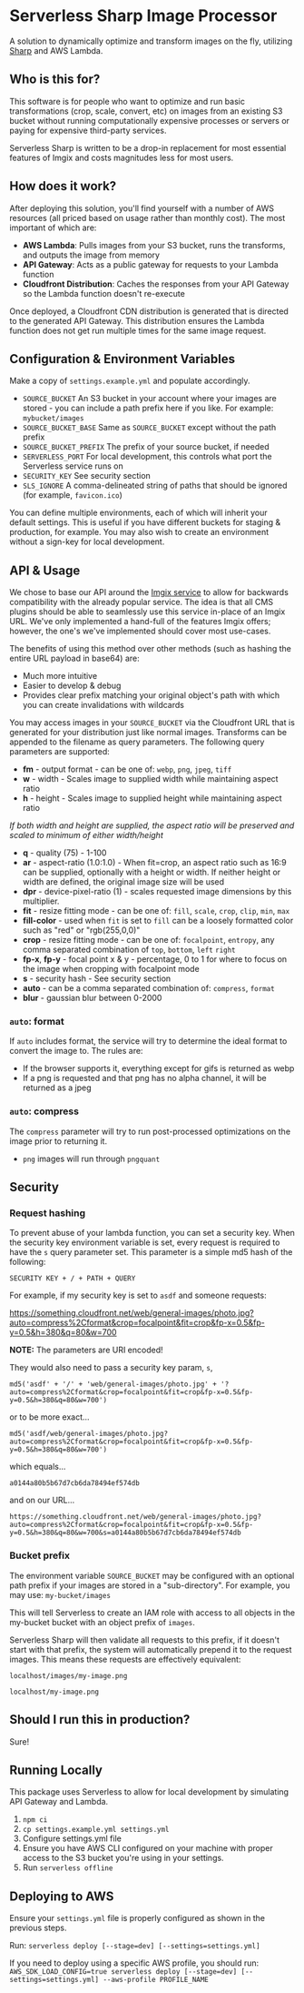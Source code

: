 # Serverless Sharp Image Processor
A solution to dynamically optimize and transform images on the fly, utilizing [Sharp](https://sharp.pixelplumbing.com/en/stable/) and AWS Lambda.

## Who is this for?
This software is for people who want to optimize and run basic transformations (crop, scale, convert, etc) on images from an existing S3
bucket without running computationally expensive processes or servers or paying for expensive third-party services.

Serverless Sharp is written to be a drop-in replacement for most essential features of Imgix and costs magnitudes less for
most users.

## How does it work?
After deploying this solution, you'll find yourself with a number of AWS resources (all priced based on usage rather
than monthly cost). The most important of which are:
- **AWS Lambda**: Pulls images from your S3 bucket, runs the transforms, and outputs the image from memory
- **API Gateway**: Acts as a public gateway for requests to your Lambda function
- **Cloudfront Distribution**: Caches the responses from your API Gateway so the Lambda function doesn't re-execute

Once deployed, a Cloudfront CDN distribution is generated that is directed to the generated API Gateway. This distribution
ensures the Lambda function does not get run multiple times for the same image request.

## Configuration & Environment Variables
Make a copy of `settings.example.yml` and populate accordingly.

- `SOURCE_BUCKET` An S3 bucket in your account where your images are stored - you can include a path prefix here if you like.
For example: `mybucket/images`
- `SOURCE_BUCKET_BASE` Same as `SOURCE_BUCKET` except without the path prefix
- `SOURCE_BUCKET_PREFIX` The prefix of your source bucket, if needed
- `SERVERLESS_PORT` For local development, this controls what port the Serverless service runs on
- `SECURITY_KEY` See security section
- `SLS_IGNORE` A comma-delineated string of paths that should be ignored (for example, `favicon.ico`)

You can define multiple environments, each of which will inherit your default settings. This is useful if you have
different buckets for staging & production, for example. You may also wish to create an environment without a sign-key
for local development.

## API & Usage
We chose to base our API around the [Imgix service](https://docs.imgix.com/apis/url) to allow for backwards compatibility
with the already popular service. The idea is that all CMS plugins should be able to seamlessly use this service in-place of
an Imgix URL. We've only implemented a hand-full of the features Imgix offers; however, the one's we've
implemented should cover most use-cases.

The benefits of using this method over other methods (such as hashing the entire URL payload in base64) are:
- Much more intuitive
- Easier to develop & debug
- Provides clear prefix matching your original object's path with which you can create invalidations with wildcards

You may access images in your `SOURCE_BUCKET` via the Cloudfront URL that is generated for your distribution just like
normal images. Transforms can be appended to the filename as query parameters. The following query parameters are
supported:
- **fm** - output format - can be one of: `webp`, `png`, `jpeg`, `tiff`
- **w** - width - Scales image to supplied width while maintaining aspect ratio
- **h** - height - Scales image to supplied height while maintaining aspect ratio

*If both width and height are supplied, the aspect ratio will be preserved and scaled to minimum of either width/height*

- **q** - quality (75) - 1-100
- **ar** - aspect-ratio (1.0:1.0) - When fit=crop, an aspect ratio such as 16:9 can be supplied, optionally with a height or width. If neither height or width are defined, the original image size will be used 
- **dpr** - device-pixel-ratio (1) - scales requested image dimensions by this multiplier.
- **fit** - resize fitting mode - can be one of: `fill`, `scale`, `crop`, `clip`, `min`, `max`
- **fill-color** - used when `fit` is set to `fill` can be a loosely formatted color such as "red" or "rgb(255,0,0)"
- **crop** - resize fitting mode - can be one of: `focalpoint`, `entropy`, any comma separated combination of `top`, `bottom`, `left` `right`
- **fp-x**, **fp-y** - focal point x & y - percentage, 0 to 1 for where to focus on the image when cropping with focalpoint mode
- **s** - security hash - See security section
- **auto** - can be a comma separated combination of: `compress`, `format`
- **blur** - gaussian blur between 0-2000

### `auto`: format
If `auto` includes format, the service will try to determine the ideal format to convert the image to. The rules are:
- If the browser supports it, everything except for gifs is returned as webp
- If a png is requested and that png has no alpha channel, it will be returned as a jpeg

### `auto`: compress
The `compress` parameter will try to run post-processed optimizations on the image prior to returning it.
- `png` images will run through `pngquant`

## Security
### Request hashing
To prevent abuse of your lambda function, you can set a security key. When the security key environment variable is set,
every request is required to have the `s` query parameter set. This parameter is a simple md5 hash of the following:

`SECURITY KEY + / + PATH + QUERY`

For example, if my security key is set to `asdf` and someone requests:

https://something.cloudfront.net/web/general-images/photo.jpg?auto=compress%2Cformat&crop=focalpoint&fit=crop&fp-x=0.5&fp-y=0.5&h=380&q=80&w=700

__NOTE:__ The parameters are URI encoded!

They would also need to pass a security key param, `s`,

`md5('asdf' + '/' + 'web/general-images/photo.jpg' + '?auto=compress%2Cformat&crop=focalpoint&fit=crop&fp-x=0.5&fp-y=0.5&h=380&q=80&w=700')`

or to be more exact...

`md5('asdf/web/general-images/photo.jpg?auto=compress%2Cformat&crop=focalpoint&fit=crop&fp-x=0.5&fp-y=0.5&h=380&q=80&w=700')`

which equals...

`a0144a80b5b67d7cb6da78494ef574db`

and on our URL...

`https://something.cloudfront.net/web/general-images/photo.jpg?auto=compress%2Cformat&crop=focalpoint&fit=crop&fp-x=0.5&fp-y=0.5&h=380&q=80&w=700&s=a0144a80b5b67d7cb6da78494ef574db`

### Bucket prefix
The environment variable `SOURCE_BUCKET` may be configured with an optional path prefix if your images are stored in
a "sub-directory". For example, you may use:
`my-bucket/images`

This will tell Serverless to create an IAM role with access to all objects in the my-bucket bucket with an object prefix
of `images`.

Serverless Sharp will then validate all requests to this prefix, if it doesn't start with that prefix, the system will
automatically prepend it to the request images. This means these requests are effectively equivalent:

`localhost/images/my-image.png`

`localhost/my-image.png`

## Should I run this in production?
Sure!

## Running Locally
This package uses Serverless to allow for local development by simulating API Gateway and Lambda.
1. `npm ci`
2. `cp settings.example.yml settings.yml`
3. Configure settings.yml file
4. Ensure you have AWS CLI configured on your machine with proper access to the S3 bucket you're using in your settings.
5. Run `serverless offline`

## Deploying to AWS
Ensure your `settings.yml` file is properly configured as shown in the previous steps.

Run: `serverless deploy [--stage=dev] [--settings=settings.yml]`

If you need to deploy using a specific AWS profile, you should run:
`AWS_SDK_LOAD_CONFIG=true serverless deploy [--stage=dev] [--settings=settings.yml] --aws-profile PROFILE_NAME `
